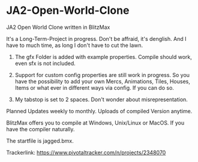 # JA2-Open-World-Clone
JA2 Open World Clone written in BlitzMax

It's a Long-Term-Project in progress. Don't be affraid, it's denglish. And I have to much time, as long I don't have to cut the lawn.

1. The gfx Folder is added with example properties. Compile should work, even sfx is not included.

2. Support for custom config properties are still work in progress. So you have the possibility to add your own Mercs, Animations, Tiles, Houses, Items or what ever in different ways via config. If you can do so.

3. My tabstop is set to 2 spaces. Don't wonder about misrepresentation.

Planned Updates weekly to monthly. Uploads of compiled Version anytime.

BlitzMax offers you to compile at Windows, Unix/Linux or MacOS. If you have the compiler naturally.

The startfile is jagged.bmx.

Trackerlink: https://www.pivotaltracker.com/n/projects/2348070
